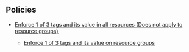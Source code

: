 ## Policies
  
  + [Enforce 1 of 3 tags and its value in all resources (Does not apply to resource groups)](https://github.com/xdanielribeiro/AzurePolicy/blob/master/Enforce-1-of-3-tags.json)
  
    + [Enforce 1 of 3 tags and its value on resource groups](https://github.com/xdanielribeiro/AzurePolicy/blob/master/Enforce-1-of-3-tags-on-resource-groups.json)
